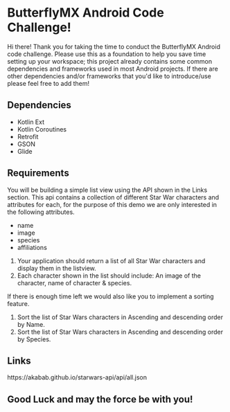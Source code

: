 # ButterflyMX Android Code Challenge!

<P>Hi there! Thank you for taking the time to conduct the ButterflyMX Android code challenge. Please use this as a foundation to help you save time setting up your workspace; this project already contains some common dependencies and frameworks used in most Android projects.
If there are other dependencies and/or frameworks that you'd like to introduce/use please feel free to add them!</P>

<h2>Dependencies</h2>
<ul>
  <li>Kotlin Ext</li>
  <li>Kotlin Coroutines</li>
  <li>Retrofit</li>
  <li>GSON</li>
  <li>Glide</li>
 </ul>
 
 <h2>Requirements</h2>
 <p>You will be building a simple list view using the API shown in the Links section.
  This api contains a collection of different Star War characters and attributes for each, for the purpose of this demo we are only interested in the following attributes.
  
  <ul>
  <li>name</li>
  <li>image</li>
  <li>species</li>
  <li>affiliations</li>
 </ul>
  
  1. Your application should return a list of all Star War characters and display them in the listview.
  2. Each character shown in the list should include: An image of the character, name of character & species.
  
  If there is enough time left we would also like you to implement a sorting feature.
  
  1. Sort the list of Star Wars characters in Ascending and descending order by Name.
  2. Sort the list of Star Wars characters in Ascending and descending order by Species.
 </p>
 
 <h2>Links</h2>
 https://akabab.github.io/starwars-api/api/all.json
 
 <h2>Good Luck and may the force be with you!</h2>
